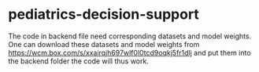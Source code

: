 # pediatrics-decision-support
The code in backend file need corresponding datasets and model weights. One can download these datasets and model weights from https://wcm.box.com/s/xxairqjh697wlf0l0tcd9oqkj5fr1dlj and put them into the backend folder the code will thus work. 
